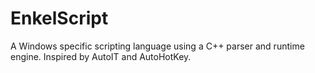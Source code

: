 # EnkelScript

A Windows specific scripting language using a C++ parser and runtime engine. Inspired by AutoIT and AutoHotKey.
